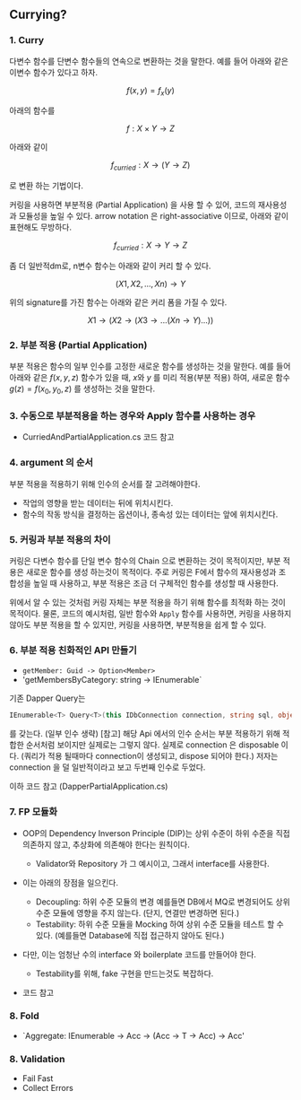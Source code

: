 ﻿## Currying?

### 1. Curry

다변수 함수를 단변수 함수들의 연속으로 변환하는 것을 말한다.
예를 들어 아래와 같은 이변수 함수가 있다고 하자.

```math
f(x, y) = f_{x}(y)
```

아래의 함수를
```math
f : X \times Y \rightarrow Z
```
아래와 같이 
```math
f_{curried}: X \rightarrow (Y \rightarrow Z)
```
로 변환 하는 기법이다.

커링을 사용하면 부분적용 (Partial Application) 을 사용 할 수 있어, 코드의 재사용성과 모듈성을 높일 수 있다.
arrow notation 은 right-associative 이므로, 아래와 같이 표현해도 무방하다.

```math
f_{curried}: X \rightarrow Y \rightarrow Z
```

좀 더 일반적dm로, n변수 함수는 아래와 같이 커리 할 수 있다.

```math
(X1, X2, ..., Xn) \rightarrow Y
```
위의 signature를 가진 함수는 아래와 같은 커리 폼을 가질 수 있다.

```math
X1 \rightarrow (X2 \rightarrow (X3 \rightarrow ... (Xn \rightarrow Y) ...))
```

### 2. 부분 적용 (Partial Application)
부분 적용은 함수의 일부 인수를 고정한 새로운 함수를 생성하는 것을 말한다.
예를 들어 아래와 같은 $f(x, y, z)$ 함수가 있을 때, $x$와 $y$ 를 미리 적용(부분 적용) 하여,
새로운 함수 $g(z) = f(x_0, y_0, z)$ 를 생성하는 것을 말한다.

### 3. 수동으로 부분적용을 하는 경우와 Apply 함수를 사용하는 경우
- CurriedAndPartialApplication.cs 코드 참고

### 4. argument 의 순서
부분 적용을 적용하기 위해 인수의 순서를 잘 고려해야한다.
- 작업의 영향을 받는 데이터는 뒤에 위치시킨다.
- 함수의 작동 방식을 결정하는 옵션이나, 종속성 있는 데이터는 앞에 위치시킨다.

### 5. 커링과 부분 적용의 차이
커링은 다변수 함수를 단일 변수 함수의 Chain 으로 변환하는 것이 목적이지만, 부분 적용은 새로운 함수를 생성 하는것이 목적이다.
주로 커링은 F에서 함수의 재사용성과 조합성을 높일 때 사용하고, 부분 적용은 조금 더 구체적인 함수를 생성할 때 사용한다.

위에서 알 수 있는 것처럼 커링 자체는 부분 적용을 하기 위해 함수를 최적화 하는 것이 목적이다.
물론, 코드의 예시처럼, 일반 함수와 `Apply` 함수를 사용하면, 커링을 사용하지 않아도 부분 적용을 할 수 있지만, 커링을 사용하면, 부분적용을 쉽게 할 수 있다.

### 6. 부분 적용 친화적인 API 만들기
- `getMember: Guid -> Option<Member>`
- 'getMembersByCategory: string -> IEnumerable<Member>`

기존 Dapper Query는
```csharp
IEnumerable<T> Query<T>(this IDbConnection connection, string sql, object param)
```
를 갖는다. (일부 인수 생략) 
[참고] 해당 Api 에서의 인수 순서는 부분 적용하기 위해 적합한 순서처럼 보이지만 실제로는 그렇지 않다.
실제로 connection 은 disposable 이다. (쿼리가 적용 될때마다 connection이 생성되고, dispose 되어야 한다.)
저자는 connection 을 덜 일반적이라고 보고 두번째 인수로 두었다.

이하 코드 참고 (DapperPartialApplication.cs)

### 7. FP 모듈화
- OOP의 Dependency Inverson Principle (DIP)는 상위 수준이 하위 수준을 직접 의존하지 않고, 추상화에 의존해야 한다는 원칙이다.
    - Validator와 Repository 가 그 예시이고, 그래서 interface를 사용한다.
- 이는 아래의 장점을 일으킨다.
  - Decoupling: 하위 수준 모듈의 변경 예를들면 DB에서 MQ로 변경되어도 상위 수준 모듈에 영향을 주지 않는다. (단지, 연결만 변경하면 된다.)
  - Testability: 하위 수준 모듈을 Mocking 하여 상위 수준 모듈을 테스트 할 수 있다. (예를들면 Database에 직접 접근하지 않아도 된다.)
- 다만, 이는 엄청난 수의 interface 와 boilerplate 코드를 만들어야 한다.
  - Testability를 위해, fake 구현을 만드는것도 복잡하다.

- 코드 참고
### 8. Fold
- `Aggregate: IEnumerable<T> -> Acc -> (Acc -> T -> Acc) -> Acc'

### 8. Validation 
- Fail Fast
- Collect Errors
